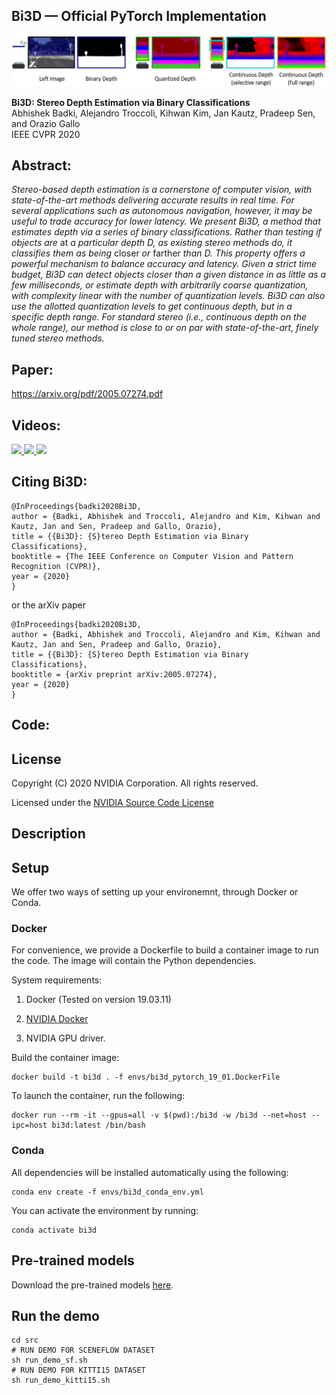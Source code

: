 ## Bi3D &mdash; Official PyTorch Implementation

![Teaser image](data/teaser.png)

**Bi3D: Stereo Depth Estimation via Binary Classifications**<br>
Abhishek Badki, Alejandro Troccoli, Kihwan Kim, Jan Kautz, Pradeep Sen, and Orazio Gallo<br>
IEEE CVPR 2020<br>

## Abstract: 
*Stereo-based depth estimation is a cornerstone of computer vision, with state-of-the-art methods delivering accurate results in real time. For several applications such as autonomous navigation, however, it may be useful to trade accuracy for lower latency. We present Bi3D, a method that estimates depth via a series of binary classifications. Rather than testing if objects are* at *a particular depth D, as existing stereo methods do, it classifies them as being* closer *or* farther *than D. This property offers a powerful mechanism to balance accuracy and latency. Given a strict time budget, Bi3D can detect objects closer than a given distance in as little as a few milliseconds, or estimate depth with arbitrarily coarse quantization, with complexity linear with the number of quantization levels. Bi3D can also use the allotted quantization levels to get continuous depth, but in a specific depth range. For standard stereo (i.e., continuous depth on the whole range), our method is close to or on par with state-of-the-art, finely tuned stereo methods.*


## Paper:
https://arxiv.org/pdf/2005.07274.pdf<br>

## Videos:<br>
<a href="https://www.youtube.com/watch?v=HuEwjpw5O64&feature=youtu.be">
  <img src="https://img.youtube.com/vi/HuEwjpw5O64/0.jpg" width="300"/>
</a>
<a href="https://www.youtube.com/watch?v=UfvUny4pdMA&feature=youtu.be">
  <img src="https://img.youtube.com/vi/UfvUny4pdMA/0.jpg" width="300"/>
</a>
<a href="https://www.youtube.com/watch?v=Ifgcm6VI3NE&feature=youtu.be">
  <img src="https://img.youtube.com/vi/Ifgcm6VI3NE/0.jpg" width="300"/>
</a>

## Citing Bi3D:
    @InProceedings{badki2020Bi3D,
    author = {Badki, Abhishek and Troccoli, Alejandro and Kim, Kihwan and Kautz, Jan and Sen, Pradeep and Gallo, Orazio},
    title = {{Bi3D}: {S}tereo Depth Estimation via Binary Classifications},
    booktitle = {The IEEE Conference on Computer Vision and Pattern Recognition (CVPR)},
    year = {2020}
    }

or the arXiv paper

    @InProceedings{badki2020Bi3D,
    author = {Badki, Abhishek and Troccoli, Alejandro and Kim, Kihwan and Kautz, Jan and Sen, Pradeep and Gallo, Orazio},
    title = {{Bi3D}: {S}tereo Depth Estimation via Binary Classifications},
    booktitle = {arXiv preprint arXiv:2005.07274},
    year = {2020}
    }


## Code:<br>

## License

Copyright (C) 2020 NVIDIA Corporation.  All rights reserved.

Licensed under the [NVIDIA Source Code License](LICENSE.md)

## Description


## Setup

We offer two ways of setting up your environemnt, through Docker or Conda.

### Docker
For convenience, we provide a Dockerfile to build a container image to run the code. The image will contain the Python dependencies.

System requirements:

1. Docker (Tested on version 19.03.11)

2. [NVIDIA Docker](https://github.com/NVIDIA/nvidia-docker/wiki)

3. NVIDIA GPU driver.

Build the container image:
```
docker build -t bi3d . -f envs/bi3d_pytorch_19_01.DockerFile
```
To launch the container, run the following:
```
docker run --rm -it --gpus=all -v $(pwd):/bi3d -w /bi3d --net=host --ipc=host bi3d:latest /bin/bash
```

### Conda
All dependencies will be installed automatically using the following:
```
conda env create -f envs/bi3d_conda_env.yml 
```
You can activate the environment by running:
```
conda activate bi3d
```

## Pre-trained models
Download the pre-trained models [here](https://drive.google.com/file/d/1cVP9RNY0K2s_bty5O7BnHXXQwKwTy2SE).

## Run the demo

```
cd src
# RUN DEMO FOR SCENEFLOW DATASET 
sh run_demo_sf.sh
# RUN DEMO FOR KITTI15 DATASET
sh run_demo_kitti15.sh
```
